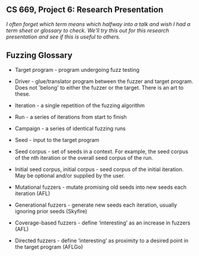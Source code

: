 ## CS 669, Project 6: Research Presentation

_I often forget which term means which halfway into a talk and wish I had a term sheet or glossary to check. 
We'll try this out for this research presentation and see if this is useful to others._

## Fuzzing Glossary 
* Target program - program undergoing fuzz testing
* Driver - glue/translator program between the fuzzer and target program. Does not 'belong' to either the fuzzer or the target. There is an art to these.

* Iteration - a single repetition of the fuzzing algorithm
* Run - a series of iterations from start to finish
* Campaign - a series of identical fuzzing runs

* Seed - input to the target program
* Seed corpus - set of seeds in a context. For example, the seed corpus of the nth iteration or the overall seed corpus of the run.
* Initial seed corpus, initial corpus - seed corpus of the initial iteration. May be optional and/or supplied by the user.

* Mutational fuzzers - mutate promising old seeds into new seeds each iteration (AFL)
* Generational fuzzers - generate new seeds each iteration, usually ignoring prior seeds (Skyfire)
* Coverage-based fuzzers - define ‘interesting’ as an increase in fuzzers (AFL)
* Directed fuzzers - define ‘interesting’ as proximity to a desired point in the target program (AFLGo)
